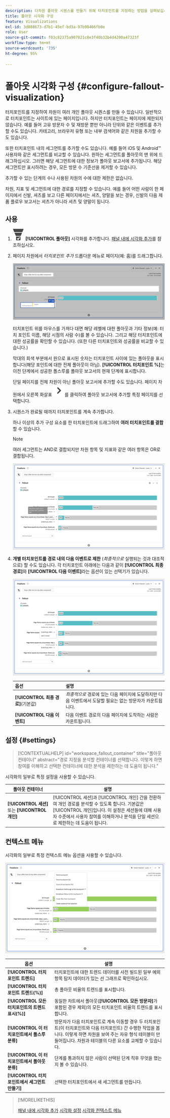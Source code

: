 ```yaml
---
description: 다차원 폴아웃 시퀀스를 만들기 위해 터치포인트를 지정하는 방법을 살펴보십시오.
title: 폴아웃 시각화 구성
feature: Visualizations
exl-id: 3d888673-d7b1-45ef-bd3a-97b98466fb0e
role: User
source-git-commit: f03c82375a907821c8e3f40b32b4d4200a47323f
workflow-type: tm+mt
source-wordcount: '735'
ht-degree: 95%

---
```


# 폴아웃 시각화 구성 {#configure-fallout-visualization}


터치포인트를 지정하여 차원이 여러 개인 폴아웃 시퀀스를 만들 수 있습니다. 일반적으로 터치포인트는 사이트에 있는 페이지입니다. 하지만 터치포인트는 페이지에 제한되지 않습니다. 예를 들어 고유 방문자 수 및 재방문 뿐만 아니라 단위와 같은 이벤트를 추가할 수도 있습니다. 카테고리, 브라우저 유형 또는 내부 검색어와 같은 차원을 추가할 수도 있습니다.

또한 터치포인트 내의 세그먼트를 추가할 수도 있습니다. 예를 들어 iOS 및 Android™ 사용자와 같은 세그먼트를 비교할 수 있습니다. 원하는 세그먼트를 폴아웃의 맨 위에 드래그하십시오. 그러면 해당 세그먼트에 대한 정보가 폴아웃 보고서에 추가됩니다. 해당 세그먼트만 표시하려는 경우, 모든 방문 수 기준선을 제거할 수 있습니다.

추가할 수 있는 단계의 수나 사용된 차원의 수에 대한 제한은 없습니다.

차원, 지표 및 세그먼트에 대한 경로를 지정할 수 있습니다. 예를 들어 어떤 사람이 한 페이지에서 신발, 셔츠를 보고 다른 페이지에서는 셔츠, 양말을 보는 경우, 신발의 다음 제품 플로우 보고서는 셔츠가 아니라 셔츠 및 양말이 됩니다.

## 사용

1. ![ConversionFunnel](/help/assets/icons/ConversionFunnel.svg) **[!UICONTROL 폴아웃]** 시각화를 추가합니다. [패널 내에 시각화 추가](../freeform-analysis-visualizations.md#add-visualizations-to-a-panel)를 참조하십시오.
1. 페이지 차원에서 *터치포인트 추가* 드롭다운 메뉴로 페이지(예: 홈)를 드래그합니다.

   ![홈 페이지 차원에서 터치포인트 추가 필드로 끌어온 홈 페이지.](assets/fallout-drag.png)

   터치포인트 위를 마우스를 가져다 대면 해당 레벨에 대한 폴아웃과 기타 정보(예: 터치 포인트 이름, 해당 시점의 사람 수)를 볼 수 있습니다. 그리고 해당 터치포인트에 대한 성공률을 확인할 수 있습니다. (또한 다른 터치포인트와 성공률을 비교할 수 있습니다.)

   막대의 회색 부분에서 원으로 표시된 숫자는 터치포인트 사이에 있는 폴아웃을 표시합니다(해당 포인트에 대한 전체 폴아웃이 아님). **[!UICONTROL 터치포인트 %]**&#x200B;는 이전 단계에서 성공한 폴스루를 폴아웃 보고서의 현재 단계에 표시합니다.

   단일 페이지를 전체 차원이 아닌 폴아웃 보고서에 추가할 수도 있습니다. 페이지 차원에서 오른쪽 화살표 ![ChevronRight](/help/assets/icons/ChevronRight.svg)를 클릭하여 폴아웃 보고서에 추가할 특정 페이지를 선택합니다.

1. 시퀀스가 완료될 때까지 터치포인트를 계속 추가합니다.

   하나 이상의 추가 구성 요소를 한 터치포인트에 드래그하여 **여러 터치포인트를 결합**&#x200B;할 수 있습니다.

   >[!NOTE]
   >
   >여러 세그먼트는 AND로 결합되지만 차원 항목 및 지표와 같은 여러 항목은 OR로 결합됩니다.

   ![강조 표시된 페이지:CamerRoll 또는 페이지: Camera 터치포인트.](assets/fallout-or.png)

1. **개별 터치포인트를 경로 내의 다음 이벤트로 제한** (*최종적으로* 실행되는 것과 대조적으로) 할 수도 있습니다. 각 터치포인트 아래에는 다음과 같이 **[!UICONTROL 최종 경로]**&#x200B;와 **[!UICONTROL 다음 이벤트]**&#x200B;라는 옵션이 있는 선택기가 있습니다.

   ![모든 방문 보기에서 강조 표시된 최종 경로 옵션. ](assets/fallout-nexthit.png)

   | 옵션 | 설명 |
   |---|---|
   | **[!UICONTROL 최종 경로]**(기본값) | *최종적으로* 경로에 있는 다음 페이지에 도달하지만 다음 이벤트에서 도달할 필요는 없는 방문자가 카운트됩니다. |
   | **[!UICONTROL 다음 이벤트]** | 다음 이벤트 경로의 다음 페이지에 도착하는 사람은 카운트됩니다. |


## 설정 {#settings}

>[!CONTEXTUALHELP]
>id="workspace_fallout_container"
>title="폴아웃 컨테이너"
>abstract="경로 지정을 분석할 컨테이너를 선택합니다. 이렇게 하면 참여를 이해하고 선택한 컨테이너에 대한 분석을 제한하는 데 도움이 됩니다."

시각화의 일부로 특정 설정을 사용할 수 있습니다.

| 폴아웃 컨테이너 | 설명 |
|--- |--- |
| **[!UICONTROL 세션]** 또는 **[!UICONTROL 개인]** | [!UICONTROL 세션]과 [!UICONTROL 개인] 간을 전환하여 개인 경로를 분석할 수 있도록 합니다. 기본값은 [!UICONTROL 개인]입니다. 이 설정은 세션들에 대해 사용자 수준에서 사용자 참여를 이해하거나 분석을 단일 세션으로 제한하는 데 도움이 됩니다. |


## 컨텍스트 메뉴

시각화의 일부로 특정 컨텍스트 메뉴 옵션을 사용할 수 있습니다.

![폴아웃 옵션](assets/fallout-options.png)

| 옵션 | 설명 |
|--- |--- |
| **[!UICONTROL 터치포인트 트렌드]** | 터치포인트에 대한 트렌드 데이터를 사전 빌드된 일부 예외 항목 탐지 데이터가 있는 선 그래프로 확인하십시오. |
| **[!UICONTROL 터치포인트 트렌드(%)]** | 총 폴아웃 비율의 트렌드를 표시합니다. |
| **[!UICONTROL 모든 터치포인트의 트렌드 표시(%)]** | 동일한 차트에서 폴아웃(**[!UICONTROL 모든 방문자]**&#x200B;가 포함된 경우 제외)의 모든 터치포인트 비율의 트렌드를 표시합니다. |
| **[!UICONTROL 이 터치포인트에서 폴스루 분류]** | 방문자가 다음 터치포인트로 계속 이동할 경우 두 터치포인트(이 터치포인트와 다음 터치포인트) 간 수행한 작업을 봅니다. 이렇게 하면 차원을 보여 주는 자유 형식 테이블이 만들어집니다. 차원과 테이블의 다른 요소를 교체할 수 있습니다. |
| **[!UICONTROL 이 터치포인트에서 폴아웃 분류]** | 단계를 통과하지 않은 사람이 선택된 단계 직후 무엇을 했는지 볼 수 있습니다. |
| **[!UICONTROL 터치포인트에서 세그먼트 만들기]** | 선택한 터치포인트에서 새 세그먼트를 만듭니다. |

>[!MORELIKETHIS]
>
>[패널 내에 시각화 추가](/help/analysis-workspace/visualizations/freeform-analysis-visualizations.md#add-visualizations-to-a-panel)
>[시각화 설정](/help/analysis-workspace/visualizations/freeform-analysis-visualizations.md#settings)
>[시각화 컨텍스트 메뉴](/help/analysis-workspace/visualizations/freeform-analysis-visualizations.md#context-menu)
>

